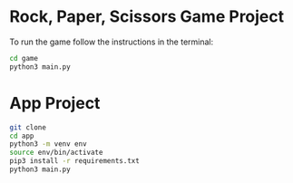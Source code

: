# Rock, Paper, Scissors Game Project

To run the game follow the instructions in the terminal:

```sh
cd game
python3 main.py

```

# App Project

```sh
git clone
cd app
python3 -m venv env
source env/bin/activate
pip3 install -r requirements.txt
python3 main.py
```
